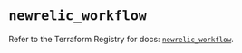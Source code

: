 # `newrelic_workflow`

Refer to the Terraform Registry for docs: [`newrelic_workflow`](https://registry.terraform.io/providers/newrelic/newrelic/3.72.0/docs/resources/workflow).
